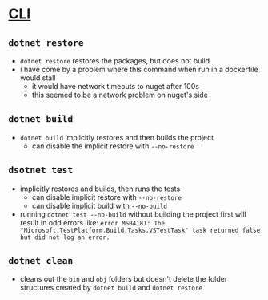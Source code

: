 # [CLI](https://docs.microsoft.com/en-us/dotnet/core/tools/dotnet)

## `dotnet restore`
- `dotnet restore` restores the packages, but does not build
- i have come by a problem where this command when run in a dockerfile would stall
  - it would have network timeouts to nuget after 100s
  - this seemed to be a network problem on nuget's side

## `dotnet build`
- `dotnet build` implicitly restores and then builds the project
  - can disable the implicit restore with `--no-restore`

## `dsotnet test`
- implicitly restores and builds, then runs the tests
  - can disable implicit restore with `--no-restore`
  - can disable implicit build with `--no-build`
- running `dotnet test --no-build` without building the project first will result in odd errors like: `error MSB4181: The "Microsoft.TestPlatform.Build.Tasks.VSTestTask" task returned false but did not log an error.`

## `dotnet clean`
- cleans out the `bin` and `obj` folders but doesn't delete the folder structures created by `dotnet build` and `dotnet restore`
